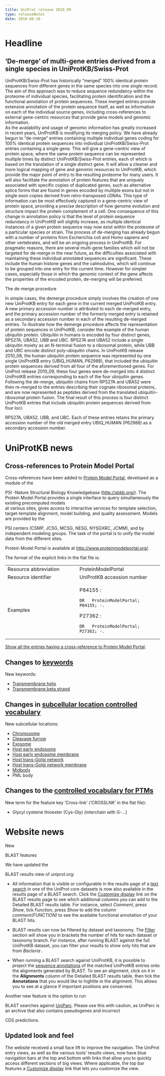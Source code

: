 ```yaml
---
title: UniProt release 2010_09
type: releaseNotes
date: 2010-08-10
---
```


# Headline

## ‘De-merge’ of multi-gene entries derived from a single species in UniProtKB/Swiss-Prot

UniProtKB/Swiss-Prot has historically “merged” 100% identical protein sequences from different genes in the same species into one single record. The aim of this approach was to reduce sequence redundancy within the proteome of individual species, facilitating protein identification and the functional annotation of protein sequences. These merged entries provide extensive annotation of the protein sequence itself, as well as information on each of the individual source genes, including cross-references to external gene-centric resources that provide gene models and genomic information.  
As the availability and usage of genomic information has greatly increased in recent years, UniProtKB is modifying its merging policy. We have already begun to “de-merge” entries containing multiple individual genes coding for 100% identical protein sequences into individual UniProtKB/Swiss-Prot entries containing a single gene. This will give a gene-centric view of protein space, where the same protein sequence can be represented multiple times by distinct UniProtKB/Swiss-Prot entries, each of which is based on the translation of a single distinct gene. It will allow a cleaner and more logical mapping of gene and genomic resources to UniProtKB, which provide the major point of entry to the resulting proteome for many users. It will also facilitate the annotation of protein features that are uniquely associated with specific copies of duplicated genes, such as alternative splice forms that are found in genes encoded by multiple exons but not in single exon copies derived from retro-transposed cDNAs. This type of information can be most effectively captured in a gene-centric view of protein space, providing a precise description of how genome evolution and structure impact the protein complement of a cell. One consequence of this change in annotation policy is that the level of protein sequence redundancy in UniProtKB will slightly increase, as multiple identical instances of a given protein sequence may now exist within the proteome of a particular species or strain. The process of de-merging has already begun with a number of proteins from Escherichia coli and Homo sapiens and other vertebrates, and will be an ongoing process in UniProtKB. For pragmatic reasons, there are several multi-gene families which will not be targeted for de-merge in the near future, as the difficulties associated with maintaining these individual annotated sequences are significant. These include the human histone genes and the calmodulins, which will continue to be grouped into one entry for the current time. However for simpler cases, especially those in which the genomic context of the gene affects the properties of the encoded protein, de-merging will be preferred.

The de-merge procedure

In simple cases, the demerge procedure simply involves the creation of one new UniProtKB entry for each gene in the current merged UniProtKB entry. A new primary accession number is attributed to each de-merged entry, and the primary accession number of the formerly merged entry is retained as a secondary accession number in each of the resulting de-merged entries. To illustrate how the demerge procedure affects the representation of protein sequences in UniProtKB, consider the example of the human ubiquitin protein. Ubiquitin in humans is encoded by four distinct genes, RPS27A, UBA52, UBB and UBC. RPS27A and UBA52 include a single ubiquitin moiety as an N-terminal fusion to a ribosomal protein, while UBB and UBC encode distinct poly-ubiquitin chains. In UniProtKB release 2010_08, the human ubiquitin protein sequence was represented by one single UniProtKB entry (UBIQ_HUMAN, P62988), that included the ubiquitin protein sequences derived from all four of the aforementioned genes. For UniProt release 2010_09, these four genes were de-merged into 4 distinct UniProtKB entries corresponding to each of the four ubiquitin genes. Following the de-merge, ubiquitin chains from RPS27A and UBA52 were then re-merged to the entries describing their cognate ribosomal proteins, and are now represented as peptides derived from the translated ubiquitin-ribosomal protein fusion. The final result of this process is four distinct UniProtKB entries that include ubiquitin protein sequences derived from four loci:

RPS27A, UBA52, UBB, and UBC. Each of these entries retains the primary accession number of the old merged entry UBIQ_HUMAN (P62988) as a secondary accession number.

# UniProtKB news

## Cross-references to Protein Model Portal

Cross-references have been added to [Protein Model Portal](http://www.proteinmodelportal.org), developed as a module of the

PSI -Nature Structural Biology Knowledgebase (<http://sbkb.org/>). The Protein Model Portal provides a single interface to query simultaneously the existing precomputed models  
at various sites, gives access to interactive services for template selection, target-template alignment, model building, and quality assessment. Models are provided by the

PSI centers (CSMP, JCSG, MCSG, NESG, NYSGXRC, JCMM), and by independent modeling groups. The task of the portal is to unify the model data from the different sites.

Protein Model Portal is available at <http://www.proteinmodelportal.org/>.

The format of the explicit links in the flat file is:

<table><colgroup><col style="width: 46%" /><col style="width: 53%" /></colgroup><tbody><tr class="odd"><td>Resource abbreviation</td><td>ProteinModelPortal</td></tr><tr class="even"><td>Resource identifier</td><td>UniProtKB accession number</td></tr><tr class="odd"><td>Examples</td><td><p>P84155 :</p><pre><code>DR   ProteinModelPortal; P84155; -.</code></pre><p>P27362 :</p><pre><code>DR   ProteinModelPortal; P27362; -.</code></pre></td></tr></tbody></table>

[Show all the entries having a cross-reference to Protein Model Portal](https://www.uniprot.org/uniprotkb?query=database:proteinmodelportal).

## Changes to [keywords](https://ftp.uniprot.org/pub/databases/uniprot/current_release/knowledgebase/complete/docs/?keywlist)

New keywords:

- [Transmembrane helix](https://www.uniprot.org/keywords/KW-1133)
- [Transmembrane beta strand](https://www.uniprot.org/keywords/KW-1134)

## Changes in [subcellular location controlled vocabulary](https://ftp.uniprot.org/pub/databases/uniprot/current_release/knowledgebase/complete/docs/?subcell)

New subcellular locations:

- [Chromosome](https://www.uniprot.org/locations/SL-0468)
- [Cleavage furrow](https://www.uniprot.org/locations/SL-0467)
- [Exosome](https://www.uniprot.org/locations/SL-0466)
- [Host early endosome](https://www.uniprot.org/locations/SL-0461)
- [Host early endosome membrane](https://www.uniprot.org/locations/SL-0462)
- [Host trans-Golgi network](https://www.uniprot.org/locations/SL-0463)
- [Host trans-Golgi network membrane](https://www.uniprot.org/locations/SL-0464)
- [Midbody](https://www.uniprot.org/locations/SL-0469)
- PML body

## Changes to the [controlled vocabulary for PTMs](https://ftp.uniprot.org/pub/databases/uniprot/current_release/knowledgebase/complete/docs/ptmlist)

New term for the feature key ‘Cross-link’ (‘CROSSLNK’ in the flat file):

- Glycyl cysteine thioester (Cys-Gly) (interchain with G-...)

# Website news

New

BLAST features

We have updated the

BLAST results view of uniprot.org:

- All information that is visible or configurable in the results page of a [text search](https://www.uniprot.org/help/text-search) in one of the UniProt core datasets is now also available in the results page of a BLAST search. Click the [Customize display](https://www.uniprot.org/help/customize) link on the BLAST results page to see which additional columns you can add to the Detailed BLAST results table. For instance, select _Comment_, press _Show_, tick _Function_, press _Show_ to add the column _comment(FUNCTION)_ to see the available functional annotation of your BLAST hits.

- BLAST results can now be filtered by dataset and taxonomy. The <u>Filter</u> section will show you in brackets the number of hits for each dataset or taxonomy branch. For instance, after running BLAST against the full UniProtKB dataset, you can filter your results to show only hits that are from _Bacteria_ .

- When running a BLAST search against UniProtKB, it is possible to project the [sequence annotations](https://www.uniprot.org/manual/sequence_annotation) of the matched UniProtKB entries onto the alignments generated by BLAST. To see an alignment, click on it in the **Alignments** column of the Detailed BLAST results table, then tick the **Annotations** that you would like to highlite in the alignment. This allows you to see at a glance if important positions are conserved.

Another new feature is the option to run

BLAST searches against [UniParc](https://www.uniprot.org/help/uniparc). Please use this with caution, as UniParc is an archive that also contains pseudogenes and incorrect

CDS predictions.

## Updated look and feel

The website received a small face lift to improve the navigation. The UniProt entry views, as well as the various tools’ results views, now have blue navigation bars at the top and bottom with links that allow you to quickly access different sections of big views. Where applicable, the top bar features a [Customize display](https://www.uniprot.org/help/customize) link that lets you customize the view.
